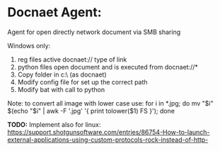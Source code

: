 Docnaet Agent:
==============
Agent for open directly network document via SMB sharing

Windows only:

1. reg files active docnaet:// type of link
2. python files open document and is executed from docnaet://*
3. Copy folder in c:\ (as docnaet)
4. Modify config file for set up the correct path
5. Modify bat with call to python


Note:
to convert all image with lower case use:
for i in *.jpg; do mv "$i" $(echo "$i" | awk -F '.jpg' '{ print tolower($1) FS }'); done

**TODO:**
Implement also for linux: https://support.shotgunsoftware.com/entries/86754-How-to-launch-external-applications-using-custom-protocols-rock-instead-of-http-
